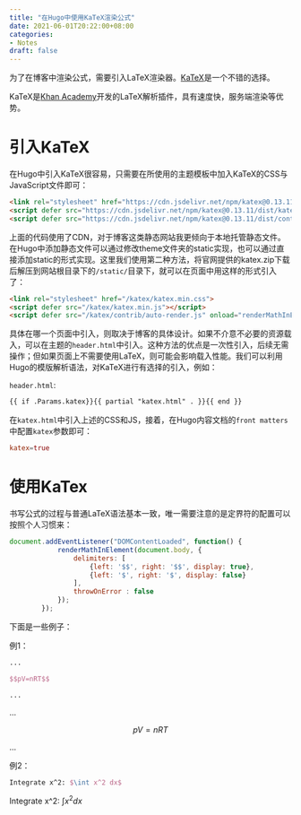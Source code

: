 ```yaml
---
title: "在Hugo中使用KaTeX渲染公式"
date: 2021-06-01T20:22:00+08:00
categories:
- Notes
draft: false
---
```


为了在博客中渲染公式，需要引入LaTeX渲染器。[KaTeX]是一个不错的选择。

<!--more-->

KaTeX是[Khan Academy]开发的LaTeX解析插件，具有速度快，服务端渲染等优势。

# 引入KaTeX

在Hugo中引入KaTeX很容易，只需要在所使用的主题模板中加入KaTeX的CSS与JavaScript文件即可：

```html
<link rel="stylesheet" href="https://cdn.jsdelivr.net/npm/katex@0.13.11/dist/katex.min.css">
<script defer src="https://cdn.jsdelivr.net/npm/katex@0.13.11/dist/katex.min.js"></script>
<script defer src="https://cdn.jsdelivr.net/npm/katex@0.13.11/dist/contrib/auto-render.min.js" onload="renderMathInElement(document.body);"></script>
```

上面的代码使用了CDN，对于博客这类静态网站我更倾向于本地托管静态文件。在Hugo中添加静态文件可以通过修改theme文件夹的static实现，也可以通过直接添加static的形式实现。这里我们使用第二种方法，将官网提供的katex.zip下载后解压到网站根目录下的`/static/`目录下，就可以在页面中用这样的形式引入了：

```html
<link rel="stylesheet" href="/katex/katex.min.css">
<script defer src="/katex/katex.min.js"></script>
<script defer src="/katex/contrib/auto-render.js" onload="renderMathInElement(document.body);"></script>
```

具体在哪一个页面中引入，则取决于博客的具体设计。如果不介意不必要的资源载入，可以在主题的`header.html`中引入。这种方法的优点是一次性引入，后续无需操作；但如果页面上不需要使用LaTeX，则可能会影响载入性能。我们可以利用Hugo的模版解析语法，对KaTeX进行有选择的引入，例如：

`header.html`:
```html
{{ if .Params.katex}}{{ partial "katex.html" . }}{{ end }}
```

在`katex.html`中引入上述的CSS和JS，接着，在Hugo内容文档的`front matters`中配置`katex`参数即可：
```toml
katex=true
```

# 使用KaTex

书写公式的过程与普通LaTeX语法基本一致，唯一需要注意的是定界符的配置可以按照个人习惯来：

```javascript
document.addEventListener("DOMContentLoaded", function() {
            renderMathInElement(document.body, {
                delimiters: [
                    {left: '$$', right: '$$', display: true},
                    {left: '$', right: '$', display: false}
                ],
                throwOnError : false
            });
        });
```

下面是一些例子：

例1：

```latex
...

$$pV=nRT$$

...
```
...

$$pV=nRT$$

...

例2：
```latex
Integrate x^2: $\int x^2 dx$
```

Integrate x^2: $\int x^2 dx$

[KaTeX]: 'https://katex.org/'
[Khan Academy]: 'https://www.khanacademy.org/'
